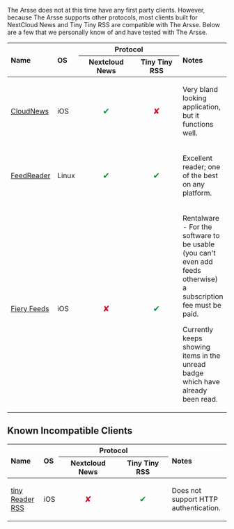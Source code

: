The Arsse does not at this time have any first party clients. However, because The Arsse supports other protocols, most clients built for NextCloud News and Tiny Tiny RSS are compatible with The Arsse. Below are a few that we personally know of and have tested with The Arsse.

<table>
 <thead>
  <tr>
   <th rowspan="2" style="text-align:left; width:15%">Name</th>
   <th rowspan="2" style="text-align:left">OS</th>
   <th colspan="2" style="width:50%">Protocol</th>
   <th rowspan="2" style="text-align:left">Notes</th>
  </tr>
  <tr>
   <th style="text-align:center">Nextcloud News</th>
   <th style="text-align:center">Tiny Tiny RSS</th>
  </tr>
 </thead>
 <tbody>
  <tr>
   <td><a href="https://peterandlinda.com/cloudnews/">CloudNews</a></td>
   <td>iOS</td>
   <td style="text-align:center;color:#00953b;font-size:larger">✔</td>
   <td style="text-align:center;color:#cf102d;font-size:larger">✘</td>
   <td>
    <p>Very bland looking application, but it functions well.</p>
   </td>
  </tr>
  <tr>
   <td><a href="https://jangernert.github.io/FeedReader/">FeedReader</a></td>
   <td>Linux</td>
   <td style="text-align:center;color:#00953b;font-size:larger">✔</td>
   <td style="text-align:center;color:#00953b;font-size:larger">✔</td>
   <td>
    <p>Excellent reader; one of the best on any platform.</p>
   </td>
  </tr>
  <tr>
   <td><a href="http://cocoacake.net/apps/fiery/">Fiery Feeds</a></td>
   <td>iOS</td>
   <td style="text-align:center;color:#cf102d;font-size:larger">✘</td>
   <td style="text-align:center;color:#00953b;font-size:larger">✔</td>
   <td>
    <p>Rentalware - For the software to be usable (you can't even add feeds otherwise) a subscription fee must be paid.</p>
    <p>Currently keeps showing items in the unread badge which have already been read.</p>
   </td>
  </tr>
 </tbody>
</table>

## Known Incompatible Clients

<table>
 <thead>
  <tr>
   <th rowspan="2" style="text-align:left; width:15%">Name</th>
   <th rowspan="2" style="text-align:left">OS</th>
   <th colspan="2" style="width:50%">Protocol</th>
   <th rowspan="2" style="text-align:left">Notes</th>
  </tr>
  <tr>
   <th style="text-align:center">Nextcloud News</th>
   <th style="text-align:center">Tiny Tiny RSS</th>
  </tr>
 </thead>
 <tbody>
  <tr>
   <td><a href="http://www.pluchon.com/en/tiny_reader_rss.php">tiny Reader RSS</a></td>
   <td>iOS</td>
   <td style="text-align:center;color:#cf102d;font-size:larger">✘</td>
   <td style="text-align:center;color:#00953b;font-size:larger">✔</td>
   <td>
    <p>Does not support HTTP authentication.</p>
   </td>
  </tr>
 </tbody>
</table>
